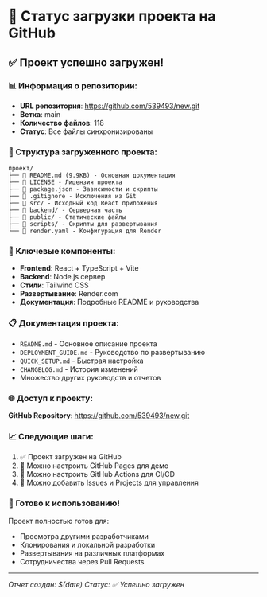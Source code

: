 # 🚀 Статус загрузки проекта на GitHub

## ✅ Проект успешно загружен!

### 📊 Информация о репозитории:
- **URL репозитория**: https://github.com/539493/new.git
- **Ветка**: main
- **Количество файлов**: 118
- **Статус**: Все файлы синхронизированы

### 📁 Структура загруженного проекта:
```
проект/
├── 📄 README.md (9.9KB) - Основная документация
├── 📄 LICENSE - Лицензия проекта
├── 📄 package.json - Зависимости и скрипты
├── 📄 .gitignore - Исключения из Git
├── 📁 src/ - Исходный код React приложения
├── 📁 backend/ - Серверная часть
├── 📁 public/ - Статические файлы
├── 📁 scripts/ - Скрипты для развертывания
└── 📄 render.yaml - Конфигурация для Render
```

### 🔧 Ключевые компоненты:
- **Frontend**: React + TypeScript + Vite
- **Backend**: Node.js сервер
- **Стили**: Tailwind CSS
- **Развертывание**: Render.com
- **Документация**: Подробные README и руководства

### 📋 Документация проекта:
- `README.md` - Основное описание проекта
- `DEPLOYMENT_GUIDE.md` - Руководство по развертыванию
- `QUICK_SETUP.md` - Быстрая настройка
- `CHANGELOG.md` - История изменений
- Множество других руководств и отчетов

### 🌐 Доступ к проекту:
**GitHub Repository**: https://github.com/539493/new.git

### 📈 Следующие шаги:
1. ✅ Проект загружен на GitHub
2. 🔄 Можно настроить GitHub Pages для демо
3. 🔄 Можно настроить GitHub Actions для CI/CD
4. 🔄 Можно добавить Issues и Projects для управления

### 🎉 Готово к использованию!
Проект полностью готов для:
- Просмотра другими разработчиками
- Клонирования и локальной разработки
- Развертывания на различных платформах
- Сотрудничества через Pull Requests

---
*Отчет создан: $(date)*
*Статус: ✅ Успешно загружен*
